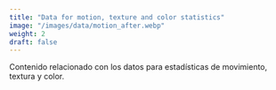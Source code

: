 ```yaml
---
title: "Data for motion, texture and color statistics"
image: "/images/data/motion_after.webp"
weight: 2
draft: false
---
```


Contenido relacionado con los datos para estadísticas de movimiento, textura y color.
